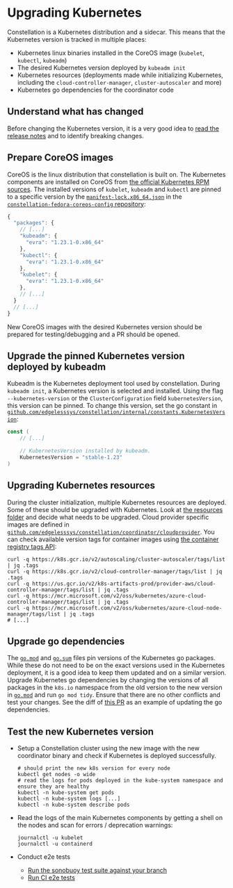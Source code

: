 # Upgrading Kubernetes

Constellation is a Kubernetes distribution and a sidecar. This means that the Kubernetes version is tracked in multiple places:

- Kubernetes linux binaries installed in the CoreOS image (`kubelet`, `kubectl`, `kubeadm`)
- The desired Kubernetes version deployed by `kubeadm init`
- Kubernetes resources (deployments made while initializing Kubernetes, including the `cloud-controller-manager`, `cluster-autoscaler` and more)
- Kubernetes go dependencies for the coordinator code


## Understand what has changed

Before changing the Kubernetes version, it is a very good idea to [read the release notes](https://kubernetes.io/releases/notes/) and to identify breaking changes.


## Prepare CoreOS images

CoreOS is the linux distribution that constellation is built on. The Kubernetes components are installed on CoreOS from [the official Kubernetes RPM sources](https://packages.cloud.google.com/yum/repos/kubernetes-el7-x86_64).
The installed versions of `kubelet`, `kubeadm` and `kubectl` are pinned to a specific version by the [`manifest-lock.x86_64.json`](https://github.com/edgelesssys/constellation-fedora-coreos-config/blob/constellation/manifest-lock.x86_64.json) in the [`constellation-fedora-coreos-config` repository](https://github.com/edgelesssys/constellation-fedora-coreos-config):

```javascript
{
  "packages": {
    // [...]
    "kubeadm": {
      "evra": "1.23.1-0.x86_64"
    },
    "kubectl": {
      "evra": "1.23.1-0.x86_64"
    },
    "kubelet": {
      "evra": "1.23.1-0.x86_64"
    },
    // [...]
  }
  // [...]
}
```

New CoreOS images with the desired Kubernetes version should be prepared for testing/debugging and a PR should be opened.

## Upgrade the pinned Kubernetes version deployed by kubeadm

Kubeadm is the Kubernetes deployment tool used by constellation. During `kubeadm init`, a Kubernetes version is selected and installed. Using the flag `--kubernetes-version` or the `ClusterConfiguration` field `kubernetesVersion`, this version can be pinned.
To change this version, set the go constant in [`github.com/edgelesssys/constellation/internal/constants.KubernetesVersion`](/internal/constants/constants.go):

```go
const (
    // [...]

    // KubernetesVersion installed by kubeadm.
    KubernetesVersion = "stable-1.23"
)
```

## Upgrading Kubernetes resources

During the cluster initialization, multiple Kubernetes resources are deployed. Some of these should be upgraded with Kubernetes.
Look at [the resources folder](/coordinator/kubernetes/k8sapi/resources) and decide what needs to be upgraded. Cloud provider specific images are defined in [`github.com/edgelesssys/constellation/coordinator/cloudprovider`](/coordinator/cloudprovider/images.go). You can check available version tags for container images using [the container registry tags API](https://docs.docker.com/registry/spec/api/#listing-image-tags):

```
curl -q https://k8s.gcr.io/v2/autoscaling/cluster-autoscaler/tags/list | jq .tags
curl -q https://k8s.gcr.io/v2/cloud-controller-manager/tags/list | jq .tags
curl -q https://us.gcr.io/v2/k8s-artifacts-prod/provider-aws/cloud-controller-manager/tags/list | jq .tags
curl -q https://mcr.microsoft.com/v2/oss/kubernetes/azure-cloud-controller-manager/tags/list | jq .tags
curl -q https://mcr.microsoft.com/v2/oss/kubernetes/azure-cloud-node-manager/tags/list | jq .tags
# [...]
```


## Upgrade go dependencies

The [`go.mod`](/go.mod) and [`go.sum`](/go.sum) files pin versions of the Kubernetes go packages. While these do not need to be on the exact versions used in the Kubernetes deployment, it is a good idea to keep them updated and on a similar version.
Upgrade Kubernetes go dependencies by changing the versions of all packages in the `k8s.io` namespace from the old version to the new version in [`go.mod`](/go.mod) and run `go mod tidy`. Ensure that there are no other conflicts and test your changes.
See the diff of [this PR](https://github.com/edgelesssys/constellation/pull/110) as an example of updating the go dependencies.

## Test the new Kubernetes version

- Setup a Constellation cluster using the new image with the new coordinator binary and check if Kubernetes is deployed successfully.

    ```
    # should print the new k8s version for every node
    kubectl get nodes -o wide
    # read the logs for pods deployed in the kube-system namespace and ensure they are healthy
    kubectl -n kube-system get pods
    kubectl -n kube-system logs [...]
    kubectl -n kube-system describe pods
    ```
- Read the logs of the main Kubernetes components by getting a shell on the nodes and scan for errors / deprecation warnings:

    ```
    journalctl -u kubelet
    journalctl -u containerd
    ```

- Conduct e2e tests
  - [Run the sonobuoy test suite against your branch](https://sonobuoy.io/)
  - [Run CI e2e tests](/.github/docs/README.md)
